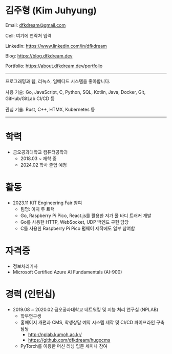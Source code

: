 # 김주형 (Kim Juhyung)

Email: dfkdream@gmail.com

Cell: 여기에 연락처 입력

LinkedIn: https://www.linkedin.com/in/dfkdream

Blog: https://blog.dfkdream.dev

Portfolio: https://about.dfkdream.dev/portfolio

---

프로그래밍과 웹, 리눅스, 임베디드 시스템을 좋아합니다.

사용 기술: Go, JavaScript, C, Python, SQL, Kotlin, Java, Docker, Git, GitHub/GitLab CI/CD 등

관심 기술: Rust, C++, HTMX, Kubernetes 등

---
# 학력
* 금오공과대학교 컴퓨터공학과
	* 2018.03 ~ 재학 중
	* 2024.02 학사 졸업 예정
# 활동
* 2023.11 KIT Engineering Fair 참여 
	* 팀명: 이지 두 트랙
	* Go, Raspberry Pi Pico, React.js를 활용한 저가 풀 바디 트래커 개발
	* Go를 사용한 HTTP, WebSocket, UDP 백엔드 구현 담당
	* C를 사용한 Raspberry Pi Pico 펌웨어 제작에도 일부 참여함
# 자격증
* 정보처리기사
* Microsoft Certified Azure AI Fundamentals (AI-900)
# 경력 (인턴십)
* 2019.08 ~ 2020.02 금오공과대학교 네트워킹 및 지능 처리 연구실 (NPLAB)
	* 학부연구생
	* 홈페이지 개편과 CMS, 학생상담 예약 시스템 제작 및 CI/CD 파이프라인 구축 담당
		* http://nplab.kumoh.ac.kr/
		* https://github.com/dfkdream/hugocms
	* PyTorch를 이용한 머신 러닝 입문 세미나 참여